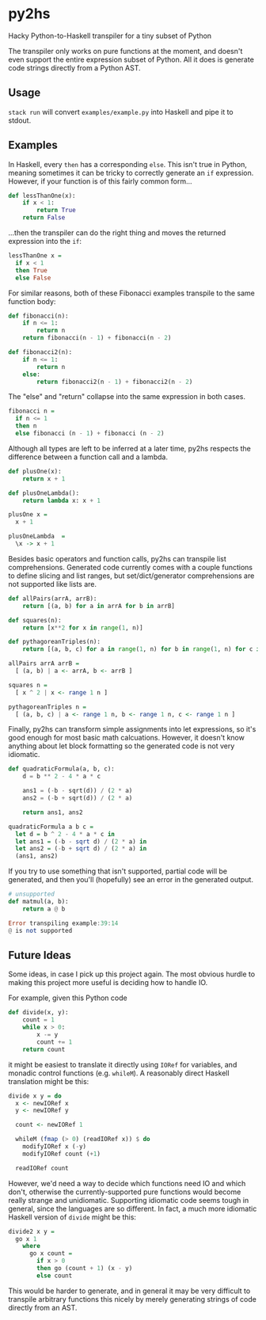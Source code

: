 # py2hs

Hacky Python-to-Haskell transpiler for a tiny subset of Python

The transpiler only works on pure functions at the moment, and doesn't even support the entire expression subset of Python. All it does is generate code strings directly from a Python AST.

## Usage

`stack run` will convert `examples/example.py` into Haskell and pipe it to stdout.

## Examples

In Haskell, every `then` has a corresponding `else`. This isn't true in Python, meaning sometimes it can be tricky to correctly generate an `if` expression. However, if your function is of this fairly common form...

```python
def lessThanOne(x):
    if x < 1:
        return True
    return False
```

...then the transpiler can do the right thing and moves the returned expression into the `if`:

```haskell
lessThanOne x =
  if x < 1
  then True
  else False
```

For similar reasons, both of these Fibonacci examples transpile to the same function body:

```python
def fibonacci(n):
    if n <= 1:
        return n
    return fibonacci(n - 1) + fibonacci(n - 2)

def fibonacci2(n):
    if n <= 1:
        return n
    else:
        return fibonacci2(n - 1) + fibonacci2(n - 2)
```

The "else" and "return" collapse into the same expression in both cases.

```haskell
fibonacci n =
  if n <= 1
  then n
  else fibonacci (n - 1) + fibonacci (n - 2)
```

Although all types are left to be inferred at a later time, py2hs respects the difference between a function call and a lambda.

```python
def plusOne(x):
    return x + 1

def plusOneLambda():
    return lambda x: x + 1
```

```haskell
plusOne x =
  x + 1

plusOneLambda  =
  \x -> x + 1
```

Besides basic operators and function calls, py2hs can transpile list comprehensions. Generated code currently comes with a couple functions to define slicing and list ranges, but set/dict/generator comprehensions are not supported like lists are.

```python
def allPairs(arrA, arrB):
    return [(a, b) for a in arrA for b in arrB]

def squares(n):
    return [x**2 for x in range(1, n)]

def pythagoreanTriples(n):
    return [(a, b, c) for a in range(1, n) for b in range(1, n) for c in range(1, n)]
```

```haskell
allPairs arrA arrB =
  [ (a, b) | a <- arrA, b <- arrB ]

squares n =
  [ x ^ 2 | x <- range 1 n ]

pythagoreanTriples n =
  [ (a, b, c) | a <- range 1 n, b <- range 1 n, c <- range 1 n ]
```

Finally, py2hs can transform simple assignments into let expressions, so it's good enough for most basic math calcuations. However, it doesn't know anything about let block formatting so the generated code is not very idiomatic.

```python
def quadraticFormula(a, b, c):
    d = b ** 2 - 4 * a * c

    ans1 = (-b - sqrt(d)) / (2 * a)
    ans2 = (-b + sqrt(d)) / (2 * a)

    return ans1, ans2
```

```haskell
quadraticFormula a b c =
  let d = b ^ 2 - 4 * a * c in
  let ans1 = (-b - sqrt d) / (2 * a) in
  let ans2 = (-b + sqrt d) / (2 * a) in
  (ans1, ans2)
```

If you try to use something that isn't supported, partial code will be generated, and then you'll (hopefully) see an error in the generated output.

```python
# unsupported
def matmul(a, b):
    return a @ b
```

```haskell
Error transpiling example:39:14
@ is not supported
```

##  Future Ideas

Some ideas, in case I pick up this project again. The most obvious hurdle to making this project more useful is deciding how to handle IO.

For example, given this Python code

```python
def divide(x, y):
    count = 1
    while x > 0:
        x -= y
        count += 1
    return count
```

it might be easiest to translate it directly using `IORef` for variables, and monadic control functions (e.g. `whileM`). A reasonably direct Haskell translation might be this:

```haskell
divide x y = do
  x <- newIORef x
  y <- newIORef y

  count <- newIORef 1

  whileM (fmap (> 0) (readIORef x)) $ do
    modifyIORef x (-y)
    modifyIORef count (+1)

  readIORef count
```

However, we'd need a way to decide which functions need IO and which don't, otherwise the currently-supported pure functions would become really strange and unidiomatic. Supporting idiomatic code seems tough in general, since the languages are so different. In fact, a much more idiomatic Haskell version of `divide` might be this:

```haskell
divide2 x y =
  go x 1
    where
      go x count =
        if x > 0
        then go (count + 1) (x - y)
        else count
```

This would be harder to generate, and in general it may be very difficult to transpile arbitrary functions this nicely by merely generating strings of code directly from an AST.
